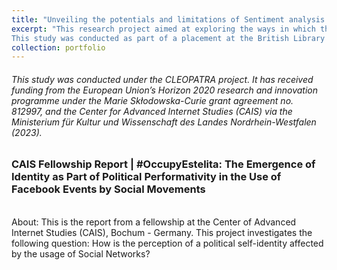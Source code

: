 ```yaml
---
title: "Unveiling the potentials and limitations of Sentiment analysis algorithms for studying news media"
excerpt: "This research project aimed at exploring the ways in which the legacy of the 2012 London Summer Olympic Games has been narrated by news organisations, government websites and activist blogs. 
This study was conducted as part of a placement at the British Library (UK Web Archive - UKWA) under the project CLEOPATRA.<br/><br/><img src='/images/webarchive.png'>"
collection: portfolio
---
```

###### This study was conducted under the CLEOPATRA project. It has received funding from the European Union’s Horizon 2020 research and innovation programme under the Marie Skłodowska-Curie grant agreement no. 812997, and the Center for Advanced Internet Studies (CAIS) via the Ministerium für Kultur und Wissenschaft des Landes Nordrhein-Westfalen (2023).

### CAIS Fellowship Report | #OccupyEstelita: The Emergence of Identity as Part of Political Performativity in the Use of Facebook Events by Social Movements 
<br/>
About: This is the report from a fellowship at the Center of Advanced Internet Studies (CAIS), Bochum - Germany. This project investigates the following question: How is the perception of a political self-identity affected by the usage of Social Networks? 
<br/>

<object data="https://clippingsme-assets-1.s3.amazonaws.com/cuttingpdfs/1663946/a093d54ff97794c122d03e130960db76.pdf?" width="1000" height="1000" type='application/pdf'></object>

